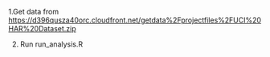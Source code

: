 1.Get data from https://d396qusza40orc.cloudfront.net/getdata%2Fprojectfiles%2FUCI%20HAR%20Dataset.zip

2. Run run_analysis.R 


